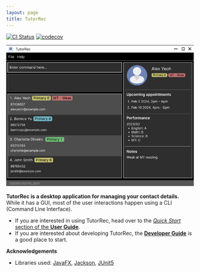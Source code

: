 ```yaml
---
layout: page
title: TutorRec
---
```


[![CI Status](https://github.com/AY2324S2-CS2103-F09-3/tp/workflows/Java%20CI/badge.svg)](https://github.com/AY2324S2-CS2103-F09-3/tp/actions)
[![codecov](https://codecov.io/gh/AY2324S2-CS2103-F09-3/tp/branch/master/graph/badge.svg)](https://codecov.io/gh/AY2324S2-CS2103-F09-3/tp)

![Ui](images/Ui.png)

**TutorRec is a desktop application for managing your contact details.** While it has a GUI, most of the user interactions happen using a CLI (Command Line Interface).

* If you are interested in using TutorRec, head over to the [_Quick Start_ section of the **User Guide**](UserGuide.html#quick-start).
* If you are interested about developing TutorRec, the [**Developer Guide**](DeveloperGuide.html) is a good place to start.


**Acknowledgements**

* Libraries used: [JavaFX](https://openjfx.io/), [Jackson](https://github.com/FasterXML/jackson), [JUnit5](https://github.com/junit-team/junit5)
